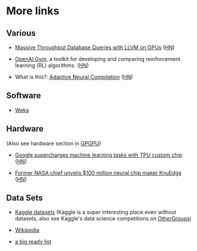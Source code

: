 # More links

## Various

* [Massive Throughput Database Queries with LLVM on GPUs](http://www.mapd.com/blog/2016/04/27/massive-throughput-database-queries-with-llvm-on-gpus/) ([HN](https://news.ycombinator.com/item?id=11654659))

* [OpenAI Gym](https://openai.com/blog/openai-gym-beta/), a toolkit for developing and comparing reinforcement learning (RL) algorithms. ([HN](https://news.ycombinator.com/item?id=11722353))

* What is this?: [Adaptive Neural Compilation](http://www.robots.ox.ac.uk/~rudy/publications/2016-05-21-anc.html) ([HN](https://news.ycombinator.com/item?id=11784959))

## Software

* [Weka](https://en.wikipedia.org/wiki/Weka_%28machine_learning%29)

## Hardware

(Also see hardware section in [GPGPU](GPGPU.md))

* [Google supercharges machine learning tasks with TPU custom chip](https://cloudplatform.googleblog.com/2016/05/Google-supercharges-machine-learning-tasks-with-custom-chip.html) ([HN](https://news.ycombinator.com/item?id=11724763))

* [Former NASA chief unveils $100 million neural chip maker KnuEdge](http://venturebeat.com/2016/06/06/former-nasa-chief-unveils-100-million-neural-computing-chip-company-knuedge/) ([HN](https://news.ycombinator.com/item?id=11845698))


## Data Sets

* [Kaggle datasets](https://www.kaggle.com/datasets) (Kaggle is a super interesting place even without datasets, also see Kaggle's data science competitions on [OtherGroups](OtherGroups.md))

* [Wikipedia](https://en.wikipedia.org/wiki/Wikipedia:Database_download#English-language_Wikipedia)

* [a big ready list](https://r-dir.com/reference/datasets.html)

